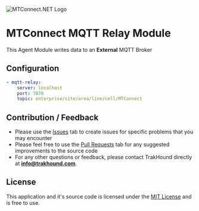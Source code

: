 ![MTConnect.NET Logo](https://raw.githubusercontent.com/TrakHound/MTConnect.NET/dev/img/mtconnect-net-03-md.png) 

# MTConnect MQTT Relay Module
This Agent Module writes data to an **External** MQTT Broker

## Configuration
```yaml
- mqtt-relay:
    server: localhost
    port: 7878
    topic: enterprise/site/area/line/cell/MTConnect
```

## Contribution / Feedback
- Please use the [Issues](https://github.com/TrakHound/MTConnect.NET/issues) tab to create issues for specific problems that you may encounter 
- Please feel free to use the [Pull Requests](https://github.com/TrakHound/MTConnect.NET/pulls) tab for any suggested improvements to the source code
- For any other questions or feedback, please contact TrakHound directly at **info@trakhound.com**.

## License
This application and it's source code is licensed under the [MIT License](https://choosealicense.com/licenses/mit/) and is free to use.
